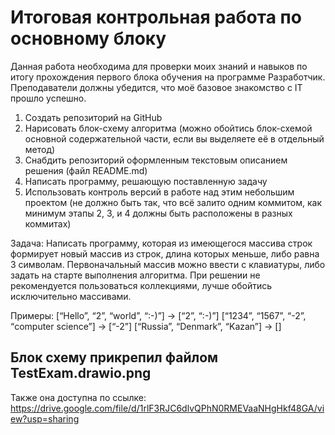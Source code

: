 # Итоговая контрольная работа по основному блоку
Данная работа необходима для проверки моих знаний и навыков по итогу прохождения первого блока обучения на программе Разработчик. Преподаватели должны убедится, что моё базовое знакомство с IT прошло успешно.

1. Создать репозиторий на GitHub
2. Нарисовать блок-схему алгоритма (можно обойтись блок-схемой основной содержательной части, если вы выделяете её в отдельный метод)
3. Снабдить репозиторий оформленным текстовым описанием решения (файл README.md)
4. Написать программу, решающую поставленную задачу
5. Использовать контроль версий в работе над этим небольшим проектом (не должно быть так, что всё залито одним коммитом, как минимум этапы 2, 3, и 4 должны быть расположены в разных коммитах)

Задача: Написать программу, которая из имеющегося массива строк формирует новый массив из строк, длина которых меньше, либо равна 3 символам. Первоначальный массив можно ввести с клавиатуры, либо задать на старте выполнения алгоритма. При решении не рекомендуется пользоваться коллекциями, лучше обойтись исключительно массивами.

Примеры:
[“Hello”, “2”, “world”, “:-)”] → [“2”, “:-)”]
[“1234”, “1567”, “-2”, “computer science”] → [“-2”]
[“Russia”, “Denmark”, “Kazan”] → []

## Блок схему прикрепил файлом TestExam.drawio.png
Также она доступна по ссылке: https://drive.google.com/file/d/1rlF3RJC6dlvQPhN0RMEVaaNHgHkf48GA/view?usp=sharing 